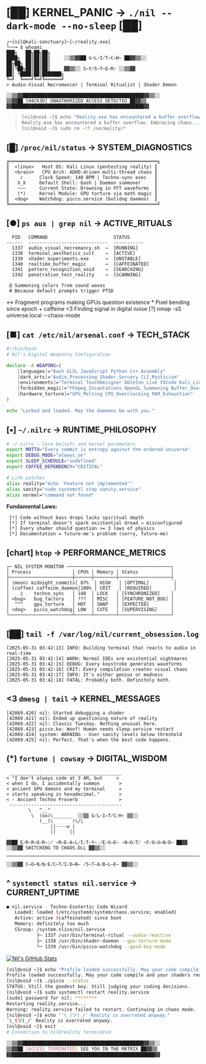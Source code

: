 # [██] KERNEL_PANIC → `./nil --dark-mode --no-sleep` [██]

```ascii
┌─[nil@kali-sanctuary]─[~/reality.exe]
└──╼ $ whoami
███╗   ██╗██╗██╗     
████╗  ██║██║██║     ░░▒▒▓▓██ G̴L̷I̸T̴C̶H̵ ██▓▓▒▒░░
██╔██╗ ██║██║██║     
██║╚██╗██║██║██║     ▓▓▒▒░░ S̶Y̸S̴T̴E̵M̷ ░░▒▒▓▓
██║ ╚████║██║███████╗
╚═╝  ╚═══╝╚═╝╚══════╝
> Audio-Visual Necromancer | Terminal Ritualist | Shader Demon
```

```
░░▒▒▓▓████████████████████████████████████████████▓▓▒▒░░
▒▒▓▓██ [H4CK3D] UNAUTHORIZED ACCESS DETECTED ██▓▓▒▒
▓▓████████████████████████████████████████████████▓▓
```

> ```bash
> [nil@void ~]$ echo "Reality.exe has encountered a buffer overflow. Embracing chaos..."
> Reality.exe has encountered a buffer overflow. Embracing chaos...
> [nil@void ~]$ sudo rm -rf /normality/*
> ```

## [█] `/proc/nil/status` → SYSTEM_DIAGNOSTICS

```
╔══════════════════════════════════════════════════════╗
║  <linux>   Host OS: Kali Linux (pentesting reality) ║
║  <brain>   CPU Arch: ADHD-driven multi-thread chaos ║
║    ♪      Clock Speed: 140 BPM | Techno-sync exec   ║
║   X_X     Default Shell: bash | Daemon summoner     ║
║   ~~~     Current State: Drowning in FFT waveforms  ║
║   (*)     Kernel Module: GPU torture via math magic ║
║  <dog>    Watchdog: picco.service (bulldog daemon)  ║
╚══════════════════════════════════════════════════════╝
```

## [●] `ps aux | grep nil` → ACTIVE_RITUALS

```
  PID   COMMAND                        STATUS
------  -----------------------------  -----------
  1337  audio_visual_necromancy.sh  →  [RUNNING]
  1338  terminal_aesthetics_cult    →  [ACTIVE] 
  1339  shader_experiments.exe      →  [UNSTABLE]
  1340  realtime_buffer_magic       →  [CAFFEINATED]
  1341  pattern_recognition_void    →  [SEARCHING]
  1342  penetration_test_reality    →  [SCANNING]
```

     @ Summoning colors from sound waves
     # Because default prompts trigger PTSD  
   <-> Fragment programs making GPUs question existence
     * Pixel bending since epoch + caffeine
   <3  Finding signal in digital noise
   [?] nmap -sS universe.local --chaos-mode

## [■] `cat /etc/nil/arsenal.conf` → TECH_STACK

```bash
#!/bin/bash
# Nil's Digital Weaponry Configuration

declare -A WEAPONS=(
    [languages]="Bash GLSL JavaScript Python C++ Assembly"
    [dark_arts]="Audio_Processing Shader_Sorcery CLI_Mysticism"
    [environments]="Terminal TouchDesigner Ableton_Live VSCode Kali_Linux"
    [forbidden_magic]="FFmpeg_Incantations OpenGL_Summoning Buffer_Overflow_Poetry"
    [hardware_torture]="GPU_Melting CPU_Overclocking RAM_Exhaustion"
)

echo "Locked and loaded. May the daemons be with you."
```

## [▪] `~/.nilrc` → RUNTIME_PHILOSOPHY

```bash
# ~/.nilrc - Core beliefs and kernel parameters
export MOTTO="Every commit is entropy against the ordered universe"
export DEBUG_MODE="always_on"
export SLEEP_SCHEDULE="undefined"
export COFFEE_DEPENDENCY="CRITICAL"

# Life patches
alias reality="echo 'Feature not implemented'"
alias sanity="sudo systemctl stop sanity.service"
alias normal="command not found"
```

**Fundamental Laws:**
```
 [*] Code without bass drops lacks spiritual depth  
 [*] If terminal doesn't spark existential dread → misconfigured  
 [*] Every shader should question >= 3 laws of physics  
 [*] Documentation = future-me's problem (sorry, future-me)  
```

## [chart] `htop` → PERFORMANCE_METRICS

```
┌─ NIL SYSTEM MONITOR ──────────────────────────────────────┐
│ Process               │ CPU% │ Memory │ Status            │
├───────────────────────┼──────┼────────┼───────────────────┤
│ (moon) midnight_commits│ 87%  │ HIGH   │ [OPTIMAL]         │
│ (coffee) caffeine_daemon│100% │ CRIT   │ [REQUIRED]        │
│    ♫    techno_sync   │ 140  │ LOCK   │ [SYNCHRONIZED]    │
│ <bug>   bug_factory   │ ???  │ MISC   │ [FEATURE_NOT_BUG] │
│  ^^^    gpu_torture   │ HOT  │ SWAP   │ [EXPECTED]        │
│ <dog>   picco_watchdog│ LOW  │ CUTE   │ [SUPERVISING]     │
└───────────────────────┴──────┴────────┴───────────────────┘
```

## [██] `tail -f /var/log/nil/current_obsession.log` 

```
[2025-05-31 03:42:13] INFO: Building terminal that reacts to audio in real-time
[2025-05-31 03:42:14] WARN: Normal IDEs are existential nightmares
[2025-05-31 03:42:15] DEBUG: Every keystroke generates waveforms
[2025-05-31 03:42:16] CRIT: Every compilation creates visual chaos
[2025-05-31 03:42:17] INFO: It's either genius or madness
[2025-05-31 03:42:18] FATAL: Probably both. Definitely both.
```

## <3 `dmesg | tail` → KERNEL_MESSAGES

```
[42069.420] nil: Started debugging a shader
[42069.421] nil: Ended up questioning nature of reality  
[42069.422] nil: Classic Tuesday. Nothing unusual here.
[42069.423] picco.ko: Woof! Human needs sleep.service restart
[42069.424] system: WARNING - User sanity levels below threshold
[42069.425] nil: Perfect. That's when the best code happens.
```

## (*) `fortune | cowsay` → DIGITAL_WISDOM

```
 _________________________________________
< "I don't always code at 3 AM, but     >
< when I do, I accidentally summon       >
< ancient GPU demons and my terminal     >
< starts speaking in hexadecimal."       >
< - Ancient Techno Proverb               >
 -----------------------------------------
        \   ^__^
         \  (oo)\_______  ░░▒▒ G̸L̵I̶T̸C̷H̴ ▒▒░░
            (__)\       )\/\
                ||----w |
                ||     ||
```

```
▓▓██ E̷R̴R̶O̷R̵:̸ ̴R̶E̵A̴L̸I̷T̴Y̵.̸E̷X̶E̴ ̵N̶O̷T̸ ̴F̷O̵U̶N̷D̵ ██▓▓
░░▒▒▓▓ SWITCHING TO CHAOS.DLL ▓▓▒▒░░
```

---

```
░░▒▒▓▓ C̶O̵N̷N̷E̸C̴T̸I̷O̶N̵ ̸S̴T̵A̷B̵L̶E̶ ▓▓▒▒░░
```

## ^ `systemctl status nil.service` → CURRENT_UPTIME

```bash
● nil.service - Techno-Esotertic Code Wizard
   Loaded: loaded (/etc/systemd/system/chaos.service; enabled)
   Active: active (caffeinated) since boot
   Memory: definitely too much
   CGroup: /system.slice/nil.service
           ├─ 1337 /usr/bin/terminal-ritual --audio-reactive
           ├─ 1338 /usr/bin/shader-daemon --gpu-torture-mode
           └─ 1339 /usr/bin/picco-watchdog --good-boy-mode
```

[![Nil's GitHub Stats](https://github-readme-stats.vercel.app/api?username=YOUR_USERNAME&show_icons=true&theme=dark&hide_border=true&bg_color=0d1117&title_color=58a6ff&text_color=c9d1d9&icon_color=8b949e)](https://github.com/YOUR_USERNAME)

```bash
[nil@void ~]$ echo "Profile loaded successfully. May your code compile and your shaders render."
Profile loaded successfully. May your code compile and your shaders render.
[nil@void ~]$ ./picco --status
STATUS: Still the goodest boy. Still judging your coding decisions.
[nil@void ~]$ sudo systemctl restart reality.service
[sudo] password for nil: ********
Restarting reality.service...
Warning: reality.service failed to restart. Continuing in chaos mode.
[nil@void ~]$ echo "¯\_(ツ)_/¯ Reality is overrated anyway."
¯\_(ツ)_/¯ Reality is overrated anyway.
[nil@void ~]$ exit
# Connection to nil@reality terminated.

░░▒▒▓▓████████████████████████████████████████████▓▓▒▒░░
▒▒▓▓██ [ACCESS_TERMINATED] SEE YOU IN THE MATRIX ██▓▓▒▒  
▓▓████████████████████████████████████████████████████▓▓
```
